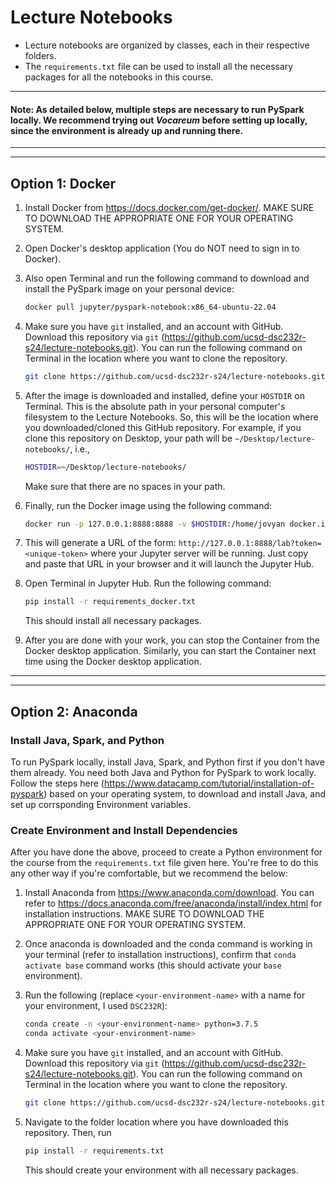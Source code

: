 # Lecture Notebooks  
* Lecture notebooks are organized by classes, each in their respective folders.
* The `requirements.txt` file can be used to install all the necessary packages for all the notebooks in this course.

------------------
#### Note: As detailed below, multiple steps are necessary to run PySpark locally. We recommend trying out *Vocareum* before setting up locally, since the environment is already up and running there.
---
---

## Option 1: Docker
1. Install Docker from https://docs.docker.com/get-docker/. MAKE SURE TO DOWNLOAD THE APPROPRIATE ONE FOR YOUR OPERATING SYSTEM.

2. Open Docker's desktop application (You do NOT need to sign in to Docker).

3. Also open Terminal and run the following command to download and install the PySpark image on your personal device: 
    ```bash
    docker pull jupyter/pyspark-notebook:x86_64-ubuntu-22.04
    ```

4. Make sure you have `git` installed, and an account with GitHub. Download this repository via `git` (https://github.com/ucsd-dsc232r-s24/lecture-notebooks.git). You can run the following command on Terminal in the location where you want to clone the repository.
    ```bash
    git clone https://github.com/ucsd-dsc232r-s24/lecture-notebooks.git
    ```
5. After the image is downloaded and installed, define your `HOSTDIR` on Terminal. This is the absolute path in your personal computer's filesystem to the Lecture Notebooks. So, this will be the location where you downloaded/cloned this GitHub repository. For example, if you clone this repository on Desktop, your path will be `~/Desktop/lecture-notebooks/`, i.e.,
    ```bash
    HOSTDIR=~/Desktop/lecture-notebooks/
    ```
    Make sure that there are no spaces in your path.

6. Finally, run the Docker image using the following command:
    ```bash
    docker run -p 127.0.0.1:8888:8888 -v $HOSTDIR:/home/jovyan docker.io/jupyter/pyspark-notebook:x86_64-ubuntu-22.04
    ```
7. This will generate a URL of the form: `http://127.0.0.1:8888/lab?token=<unique-token>` where your Jupyter server will be running. Just copy and paste that URL in your browser and it will launch the Jupyter Hub.

8. Open Terminal in Jupyter Hub. Run the following command:
    ```bash
    pip install -r requirements_docker.txt
    ```
    This should install all necessary packages.

9. After you are done with your work, you can stop the Container from the Docker desktop application. Similarly, you can start the Container next time using the Docker desktop application.

---
---

## Option 2: Anaconda

### Install Java, Spark, and Python
To run PySpark locally, install Java, Spark, and Python first if you don't have them already. You need both Java and Python for PySpark to work locally. Follow the steps here (https://www.datacamp.com/tutorial/installation-of-pyspark) based on your operating system, to download and install Java, and set up corrsponding Environment variables.

### Create Environment and Install Dependencies
After you have done the above, proceed to create a Python environment for the course from the `requirements.txt` file given here. You're free to do this any other way if you're comfortable, but we recommend the below:
1) Install Anaconda from https://www.anaconda.com/download. You can refer to https://docs.anaconda.com/free/anaconda/install/index.html for installation instructions. MAKE SURE TO DOWNLOAD THE APPROPRIATE ONE FOR YOUR OPERATING SYSTEM.

2) Once anaconda is downloaded and the conda command is working in your terminal (refer to installation instructions), confirm that `conda activate base` command works (this should activate your `base` environment).
3) Run the following (replace `<your-environment-name>` with a name for your environment, I used `DSC232R`):  
    ```bash
    conda create -n <your-environment-name> python=3.7.5
    conda activate <your-environment-name>
    ```
4) Make sure you have `git` installed, and an account with GitHub. Download this repository via `git` (https://github.com/ucsd-dsc232r-s24/lecture-notebooks.git). You can run the following command on Terminal in the location where you want to clone the repository.
    ```bash
    git clone https://github.com/ucsd-dsc232r-s24/lecture-notebooks.git
    ```
5) Navigate to the folder location where you have downloaded this repository. Then, run 
    ```bash
    pip install -r requirements.txt
    ```
    This should create your environment with all necessary packages.

